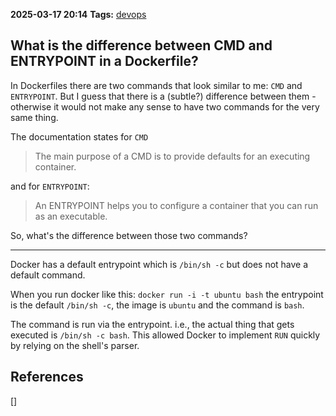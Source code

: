 **2025-03-17 20:14**
**Tags:** [devops](../2%20-%20tags/devops.md)

## What is the difference between CMD and ENTRYPOINT in a Dockerfile?

In Dockerfiles there are two commands that look similar to me: `CMD` and `ENTRYPOINT`. But I guess that there is a (subtle?) difference between them - otherwise it would not make any sense to have two commands for the very same thing.

The documentation states for `CMD`

>The main purpose of a CMD is to provide defaults for an executing container.

and for `ENTRYPOINT`:

>An ENTRYPOINT helps you to configure a container that you can run as an executable.

So, what's the difference between those two commands?

---

Docker has a default entrypoint which is `/bin/sh -c` but does not have a default command. 

When you run docker like this: `docker run -i -t ubuntu bash` the entrypoint is the default `/bin/sh -c`, the image is `ubuntu` and the command is `bash`.

The command is run via the entrypoint. i.e., the actual thing that gets executed is `/bin/sh -c bash`. This allowed Docker to implement `RUN` quickly by relying on the shell's parser.







## References
[]
